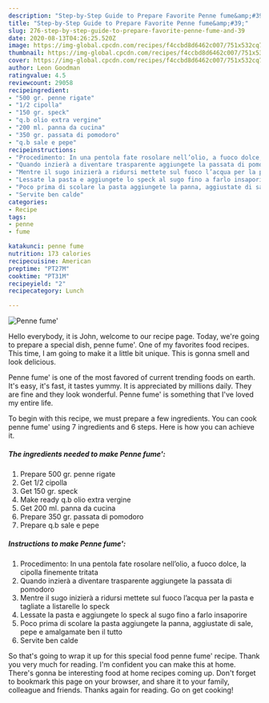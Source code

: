 ```yaml
---
description: "Step-by-Step Guide to Prepare Favorite Penne fume&amp;#39;"
title: "Step-by-Step Guide to Prepare Favorite Penne fume&amp;#39;"
slug: 276-step-by-step-guide-to-prepare-favorite-penne-fume-and-39
date: 2020-08-13T04:26:25.520Z
image: https://img-global.cpcdn.com/recipes/f4ccbd8d6462c007/751x532cq70/penne-fume-recipe-main-photo.jpg
thumbnail: https://img-global.cpcdn.com/recipes/f4ccbd8d6462c007/751x532cq70/penne-fume-recipe-main-photo.jpg
cover: https://img-global.cpcdn.com/recipes/f4ccbd8d6462c007/751x532cq70/penne-fume-recipe-main-photo.jpg
author: Leon Goodman
ratingvalue: 4.5
reviewcount: 29058
recipeingredient:
- "500 gr. penne rigate"
- "1/2 cipolla"
- "150 gr. speck"
- "q.b olio extra vergine"
- "200 ml. panna da cucina"
- "350 gr. passata di pomodoro"
- "q.b sale e pepe"
recipeinstructions:
- "Procedimento: In una pentola fate rosolare nell’olio, a fuoco dolce, la cipolla finemente tritata"
- "Quando inzierà a diventare trasparente aggiungete la passata di pomodoro"
- "Mentre il sugo inizierà a ridursi mettete sul fuoco l’acqua per la pasta e tagliate a listarelle lo speck"
- "Lessate la pasta e aggiungete lo speck al sugo fino a farlo insaporire"
- "Poco prima di scolare la pasta aggiungete la panna, aggiustate di sale, pepe e amalgamate ben il tutto"
- "Servite ben calde"
categories:
- Recipe
tags:
- penne
- fume

katakunci: penne fume 
nutrition: 173 calories
recipecuisine: American
preptime: "PT27M"
cooktime: "PT31M"
recipeyield: "2"
recipecategory: Lunch

---
```



![Penne fume&#39;](https://img-global.cpcdn.com/recipes/f4ccbd8d6462c007/751x532cq70/penne-fume-recipe-main-photo.jpg)

Hello everybody, it is John, welcome to our recipe page. Today, we're going to prepare a special dish, penne fume&#39;. One of my favorites food recipes. This time, I am going to make it a little bit unique. This is gonna smell and look delicious.



Penne fume&#39; is one of the most favored of current trending foods on earth. It's easy, it's fast, it tastes yummy. It is appreciated by millions daily. They are fine and they look wonderful. Penne fume&#39; is something that I've loved my entire life.


To begin with this recipe, we must prepare a few ingredients. You can cook penne fume&#39; using 7 ingredients and 6 steps. Here is how you can achieve it.

<!--inarticleads1-->

##### The ingredients needed to make Penne fume&#39;:

1. Prepare 500 gr. penne rigate
1. Get 1/2 cipolla
1. Get 150 gr. speck
1. Make ready q.b olio extra vergine
1. Get 200 ml. panna da cucina
1. Prepare 350 gr. passata di pomodoro
1. Prepare q.b sale e pepe




<!--inarticleads2-->

##### Instructions to make Penne fume&#39;:

1. Procedimento: In una pentola fate rosolare nell’olio, a fuoco dolce, la cipolla finemente tritata
1. Quando inzierà a diventare trasparente aggiungete la passata di pomodoro
1. Mentre il sugo inizierà a ridursi mettete sul fuoco l’acqua per la pasta e tagliate a listarelle lo speck
1. Lessate la pasta e aggiungete lo speck al sugo fino a farlo insaporire
1. Poco prima di scolare la pasta aggiungete la panna, aggiustate di sale, pepe e amalgamate ben il tutto
1. Servite ben calde




So that's going to wrap it up for this special food penne fume&#39; recipe. Thank you very much for reading. I'm confident you can make this at home. There's gonna be interesting food at home recipes coming up. Don't forget to bookmark this page on your browser, and share it to your family, colleague and friends. Thanks again for reading. Go on get cooking!
